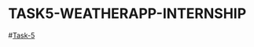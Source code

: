 # TASK5-WEATHERAPP-INTERNSHIP
#[Task-5](https://github.com/Sony-Dodla/TASK5-WEATHERAPP-INTERNSHIP/blob/main/weather.html)<br>
